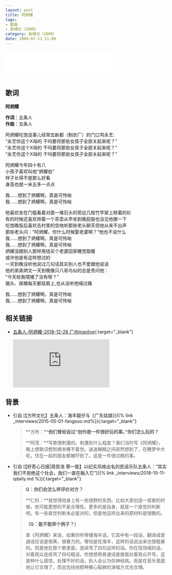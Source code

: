 ```yaml
---
layout: post
title: 阿炳耀
tags: 
- 歌曲
- 县城记（2009）
category: 县城记（2009）
date: 2009-07-11 11:00
---
```


<iframe frameborder="no" border="0" marginwidth="0" marginheight="0" width=330 height=86 src="//music.163.com/outchain/player?type=2&id=28587853&auto=1&height=66"></iframe>


## 歌词

**阿炳耀**

**作词**：五条人  
**作曲**：五条人

阿炳耀吃饱没事儿经常去新都（制衣厂）的门口骂永艺:  
“永艺你这个X母的 干吗要将那些女孩子全部关起来呢？”  
“永艺你这个X母的 干吗要将那些女孩子全部关起来呢？”  
“永艺你这个X母的 干吗要将那些女孩子全部关起来呢？”

阿炳耀今年四十有八  
小孩子喜欢叫他“炳耀伯”  
样子长得不是那么好看  
身高也就一米五多一点点

我……想到了炳耀啊，真是可怜呦  
我……想到了炳耀啊，真是可怜呦

他喜欢坐在门槛看着对面一堆石头的旁边几枝竹竿架上晾着的衫  
有的时候还喜欢拎着一个茶壶从早坐到晚屁股也没见他挪一下  
吃饱晚饭后喜欢去村里的空地听那些老头聊天但他从来不出声  
那些老头问：“阿炳耀，你什么时候娶老婆啊？”他也不说什么  
我……想到了炳耀啊，真是可怜呦  
我……想到了炳耀啊，真是可怜呦  
炳耀没跟别人那样用钱买个老婆回家睡觉取暖  
或许他是有这样想过的  
一天到晚没听他说过几句话其实别人也不爱跟他说话  
他的弟弟炳文一天到晚像只八哥鸟似的总是责问他：  
“今天给我喂猪了没有呀？”  
锄头、屎桶每天都挂肩上,也从没听他喊过痛 

我……想到了炳耀啊，真是可怜呦  
我……想到了炳耀啊，真是可怜呦

## 相关链接

- [五条人-阿炳耀-2018-12-28 广州maolive](https://www.bilibili.com/video/BV1Tt41167Ak?from=search&seid=15573703134413983186){:target="_blank"}

  <div class="iframe-container"><iframe class="responsive-iframe" src='http://player.bilibili.com/player.html?aid=39427648&cid=69277360&page=1&high_quality=1' frameborder="no" allowfullscreen="true"></iframe></div>

## 背景
* 引自 [【方所文化】五条人：海丰靓仔与《广东姑娘》]({% link _interviews/2015-05-01-fangsuo.md%}){:target="_blank"}
  > **方所：****他们曾经说过“创作是一件很好玩的事。”你们怎么玩的？**
  >
  > **阿茂：**写歌很刺激的。刺激到什么程度？我们当时写《阿炳耀》，晚上想歌词想到根本睡不着觉。迷迷糊糊之间突然想到了，在睡梦中大吼，住在一起的朋友都被吓到了。这是一件很过瘾的事。

* 引自 [【好奇心日报\|周哲浩 蔡一能】以纪实风格出名的民谣乐队五条人：“其实我们不拒绝这个社会，我们一直在融入它”]({% link _interviews/2018-10-11-qdaily.md %}){:target="_blank"}
  > **Q：你们会怎么样评价对方？**
  >
  > **仁科：**我觉得他身上有一些很野的东西。比如大家创造一首歌的时候，他可能更想的不是合理性，更多的是自身，就是一个直觉的判断吧。有一些直觉判断未必是对的，但是他这样出来的原材料是很酷的。
  >
  > **（Q：能不能举个例子？）**
  >
  > 拿《阿炳耀》来说，如果你听得懂海丰话，它其中有一段话，翻译成普通话应该是很黄，很暴力的。哪怕是在海丰，这样的话说出来也很粗暴的。但是他在那个歌里面，连续骂了四句这样的话。你在现场唱的话，对着观众连续骂了四句粗话，你想想用普通话直接面对着观众开骂，这是种什么感觉。处理不好的话，别人会认为你神经病。但是在音乐里面他让它合理了，而且包括他那种撕心裂肺的演唱方式也合理。
